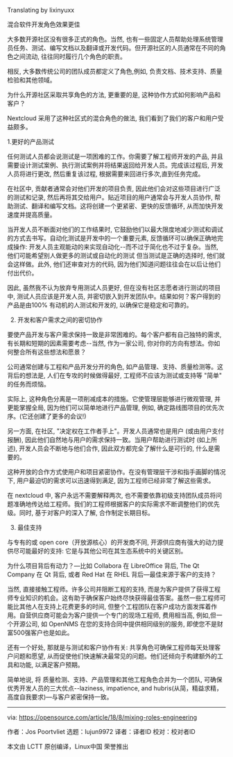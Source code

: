 Translating by lixinyuxx

混合软件开发角色效果更佳



大多数开源社区没有很多正式的角色。当然, 也有一些固定人员帮助处理系统管理员任务、测试、编写文档以及翻译或开发代码。但开源社区的人员通常在不同的角色之间流动, 往往同时履行几个角色的职责。

相反, 大多数传统公司的团队成员都定义了角色,例如, 负责文档、技术支持、质量检验和其他领域。

为什么开源社区采取共享角色的方法, 更重要的是, 这种协作方式如何影响产品和客户？

Nextcloud  采用了这种社区式的混合角色的做法, 我们看到了我们的客户和用户受益颇多。

1.更好的产品测试

 任何测试人员都会说测试是一项困难的工作。你需要了解工程师开发的产品, 并且需要设计测试案例、执行测试案例并将结果返回给开发人员。完成该过程后, 开发人员将进行更改, 然后重复该过程, 根据需要来回进行多次,直到任务完成。

在社区中, 贡献者通常会对他们开发的项目负责, 因此他们会对这些项目进行广泛的测试和记录, 然后再将其交给用户。贴近项目的用户通常会与开发人员协作, 帮助测试、翻译和编写文档。这将创建一个更紧密、更快的反馈循环, 从而加快开发速度并提高质量。

当开发人员不断面对他们的工作结果时, 它鼓励他们以最大限度地减少测试和调试的方式去书写。自动化测试是开发中的一个重要元素, 反馈循环可以确保正确地完成操作: 开发人员主观能动的来实现自动化--而不过于简化也不过于复杂。当然, 他们可能希望别人做更多的测试或自动化的测试 但当测试是正确的选择时, 他们就会这样做。此外, 他们还审查对方的代码, 因为他们知道问题往往会在以后让他们付出代价。

因此, 虽然我不认为放弃专用测试人员更好, 但在没有社区志愿者进行测试的项目中, 测试人员应该是开发人员, 并密切嵌入到开发团队中。结果如何？客户得到的产品是由100% 有动机的人测试和开发的, 以确保它是稳定和可靠的。

2. 开发和客户需求之间的密切协作

要使产品开发与客户需求保持一致是非常困难的。每个客户都有自己独特的需求, 有长期和短期的因素需要考虑--当然, 作为一家公司, 你对你的方向有想法。你如何整合所有这些想法和愿景？

公司通常创建与工程和产品开发分开的角色, 如产品管理、支持、质量检测等。这背后的想法是, 人们在专攻的时候做得最好, 工程师不应该为测试或支持等 "简单" 的任务而烦恼。

实际上, 这种角色分离是一项削减成本的措施。它使管理层能够进行微观管理, 并更能掌握全局, 因为他们可以简单地进行产品管理, 例如, 确定路线图项目的优先次序。(它还创建了更多的会议!)

另一方面, 在社区, "决定权在工作者手上"。开发人员通常也是用户 (或由用户支付报酬), 因此他们自然地与用户的需求保持一致。当用户帮助进行测试时 (如上所述), 开发人员会不断地与他们合作, 因此双方都完全了解什么是可行的, 什么是需要的。

这种开放的合作方式使用户和项目紧密协作。在没有管理层干涉和指手画脚的情况下, 用户最迫切的需求可以迅速得到满足, 因为工程师已经非常了解这些需求。

在 nextcloud 中, 客户永远不需要解释两次, 也不需要依靠初级支持团队成员将问题准确地传达给工程师。我们的工程师根据客户的实际需求不断调整他们的优先级。同时, 基于对客户的深入了解, 合作制定长期目标。

3. 最佳支持

与专有的或 open core（开放源核心）的开发商不同, 开源供应商有强大的动力提供尽可能最好的支持: 它是与其他公司在其生态系统中的关键区别。

为什么项目背后有动力？—比如 Collabora 在 LibreOffice 背后, The Qt Company 在 Qt 背后, 或者 Red Hat 在 RHEL 背后—最佳来源于客户的支持？

当然, 直接接触工程师。许多公司并阻断工程的支持, 而是为客户提供了获得工程师专业知识的机会。这有助于确保客户始终尽快获得最佳答案。虽然一些工程师可能比其他人在支持上花费更多的时间, 但整个工程团队在客户成功方面发挥着作用。自营供应商可能会为客户提供一个专门的现场工程师, 费用相当高, 例如,但一个开源公司, 如 OpenNMS 在您的支持合同中提供相同级别的服务, 即使您不是财富500强客户也是如此。

还有一个好处, 那就是与测试和客户协作有关: 共享角色可确保工程师每天处理客户问题和愿望, 从而促使他们快速解决最常见的问题。他们还倾向于构建额外的工具和功能, 以满足客户预期。

简单地说, 将 质量检测、支持、产品管理和其他工程角色合并为一个团队, 可确保优秀开发人员的三大优点--laziness, impatience, and hubris(从简，精益求精，高度自我要求)—与客户紧密保持一致。

---

via: https://opensource.com/article/18/8/mixing-roles-engineering

作者：Jos Poortvliet
选题：lujun9972
译者：译者ID
校对：校对者ID

本文由 LCTT 原创编译，Linux中国 荣誉推出

[a]: https://opensource.com/users/jospoortvliet
[1]: https://nextcloud.com/
[2]: https://en.wikipedia.org/wiki/Open_core
[3]: https://www.collaboraoffice.com/
[4]: https://www.libreoffice.org/
[5]: https://www.qt.io/
[6]: https://www.qt.io/developers/
[7]: https://www.redhat.com/en
[8]: https://www.redhat.com/en/technologies/linux-platforms/enterprise-linux
[9]: https://www.opennms.org/en
[10]: http://threevirtues.com/
